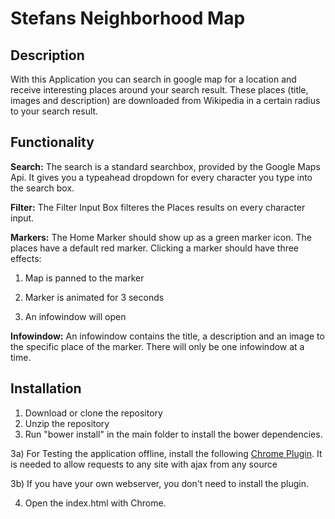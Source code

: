 # Stefans Neighborhood Map

## Description
With this Application you can search in google map for a location and receive interesting places around your search result. These places (title, images and description) are downloaded from Wikipedia in a certain radius to your search result.

## Functionality
**Search:**
The search is a standard searchbox, provided by the Google Maps Api. It gives you a typeahead dropdown for every character you type into the search box.

**Filter:**
The Filter Input Box filteres the Places results on every character input.

**Markers:**
The Home Marker should show up as a green marker icon. The places have a default red marker. Clicking a marker should have three effects:

1) Map is panned to the marker

2) Marker is animated for 3 seconds

3) An infowindow will open

**Infowindow:**
An infowindow contains the title, a description and an image to the specific place of the marker. There will only be one infowindow at a time.

## Installation

1. Download or clone the repository
2. Unzip the repository
3. Run "bower install" in the main folder to install the bower dependencies.

3a) For Testing the application offline, install the following [Chrome Plugin](https://chrome.google.com/webstore/detail/allow-control-allow-origi/nlfbmbojpeacfghkpbjhddihlkkiljbi?hl=de). It is needed to allow requests to any site with ajax from any source

3b) If you have your own webserver, you don't need to install the plugin.

4. Open the index.html with Chrome.

